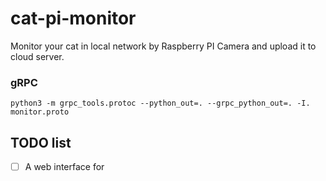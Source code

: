 # cat-pi-monitor
Monitor your cat in local network by Raspberry PI Camera and upload it to cloud server.

### gRPC

```shell
python3 -m grpc_tools.protoc --python_out=. --grpc_python_out=. -I. monitor.proto
```

## TODO list

- [ ] A web interface for 
